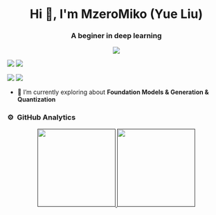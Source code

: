 <h1 align="center">Hi 👋, I'm MzeroMiko (Yue Liu)</h1>
<h3 align="center">A beginer in deep learning</h3>
	
<p align="center">
  <img src="https://komarev.com/ghpvc/?username=mzeromiko&color=blueviolet&style=flat">
</p>


<p align="center">
<!-- <a href="https://www.vivek9patel.com"><img src="https://img.shields.io/badge/-adityavsingh.com-3423A6?style=for-the-badge&logo=Google-Chrome&logoColor=white"/></a> -->

<!-- <a href="https://linkedin.com/in/vivek9patel"><img src="https://img.shields.io/badge/-vivek9patel-0077B5?style=flat&logo=Linkedin&logoColor=white"/></a> -->
<a href=""><img src="https://img.shields.io/badge/-mzero17-04BE02?style=flat&logo=Wechat&logoColor=white"/></a>
<a href="mailto:liuyue171@mails.ucas.ac.cn"><img src="https://img.shields.io/badge/-liuyue171@mails.ucas.ac.cn-0527AF?style=flat&logo=Gmail&logoColor=white"/></a>
<!-- <a href="mailto:emczero17@gmail.com"><img src="https://img.shields.io/badge/-emczero17@gmail.com-D14836?style=flat&logo=Gmail&logoColor=white"/></a> -->
<a href="https://scholar.google.cz/citations?hl=zh-CN&user=94Bfnw8AAAAJ">
<img src="https://img.shields.io/badge/-GoogleScholar-D14836?style=flat&logo=Google&logoColor=white"/></a>
<!-- <a href="https://twitter.com/vivek9patel"><img src="https://img.shields.io/badge/-@vivek9patel-1877F2?style=flat&logo=Twitter&logoColor=white"/></a> -->
<a href="https://mzeromiko.github.io">
<img src="https://img.shields.io/badge/-MikoSite-181717?style=flat&logo=github&logoColor=white"/></a>
</p>
<!-- <p align="center"><img align="center" src="https://github-readme-streak-stats.herokuapp.com/?user=mzeromiko&" alt="mzeromiko" /></p> -->


- 🌱 I’m currently exploring about **Foundation Models & Generation & Quantization**

<!-- - 👨‍💻 All of my projects are available [here](https://www.vivek9patel.com/projects) -->

<!-- - 📫 How to reach me **vivek.p9737@gmail.com** -->


<!-- 	
### 🛠 &nbsp;Languages and Tools
![Python](http://img.shields.io/badge/-Python-3776AB?style=for-the-badge&logo=python&logoColor=ffffff)
![JavaScript](https://img.shields.io/badge/-JavaScript-%23F7DF1C?style=for-the-badge&logo=javascript&logoColor=000000&labelColor=%23F7DF1C&color=%23FFCE5A)
![JavaScript](https://img.shields.io/badge/-JavaScript-%23F7DF1C?style=for-the-badge&logo=javascript&logoColor=000000&labelColor=%23F7DF1C&color=%23FFCE5A)
![C++](https://img.shields.io/badge/C%2B%2B-00599C?style=for-the-badge&logo=c%2B%2B&logoColor=white)
![Dart](https://img.shields.io/badge/Dart-0175C2?style=for-the-badge&logo=dart&logoColor=white)
<br>
![HTML5](https://img.shields.io/badge/-HTML5-%23E44D27?style=for-the-badge&logo=html5&logoColor=ffffff)
![CSS3](https://img.shields.io/badge/-CSS3-%231572B6?style=for-the-badge&logo=css3)
![Sass](https://img.shields.io/badge/-Sass-%23CC6699?style=for-the-badge&logo=sass&logoColor=ffffff)
![JQuery](https://img.shields.io/badge/jQuery-0769AD?style=for-the-badge&logo=jquery&logoColor=white)
![React](https://img.shields.io/badge/-React-61DAFB?style=for-the-badge&logo=react&logoColor=ffffff)
![Flutter](https://img.shields.io/badge/Flutter-02569B?style=for-the-badge&logo=flutter&logoColor=white)
![Tailwind Css](https://img.shields.io/badge/Tailwind_CSS-38B2AC?style=for-the-badge&logo=tailwind-css&logoColor=white)
<br>
![Git](https://img.shields.io/badge/-Git-%23F05032?style=for-the-badge&logo=git&logoColor=%23ffffff)
![GitHub](https://img.shields.io/badge/-GitHub-181717?style=for-the-badge&logo=github)
![Nodejs](https://img.shields.io/badge/-Nodejs-339933?style=for-the-badge&logo=Node.js&logoColor=ffffff)
![Npm](https://img.shields.io/badge/-npm-CB3837?style=for-the-badge&logo=npm)
![Firebase](https://img.shields.io/badge/-Firebase-FFCA28?style=for-the-badge&logo=firebase&logoColor=ffffff)
![MongoDB](https://img.shields.io/badge/MongoDB-4EA94B?style=for-the-badge&logo=mongodb&logoColor=white)
<br>
![Markdown](https://img.shields.io/badge/Markdown-000000?style=for-the-badge&logo=markdown&logoColor=white)
![VS Code](http://img.shields.io/badge/-VS%20Code-007ACC?style=for-the-badge&logo=visual-studio-code&logoColor=ffffff)
![Linux](http://img.shields.io/badge/-Linux-0078D6?style=for-the-badge&logo=linux&logoColor=ffffff)
<br/>
-->

### ⚙️ &nbsp;GitHub Analytics

<p align="center">
<a href="">
  <img height="180em" src="https://github-readme-stats-eight-theta.vercel.app/api?username=mzeromiko&show_icons=true&theme=algolia&include_all_commits=true&count_private=true"/>
  <img height="180em" src="https://github-readme-stats-eight-theta.vercel.app/api/top-langs/?username=mzeromiko&layout=compact&langs_count=8&theme=algolia"/>
</a>
</p>

